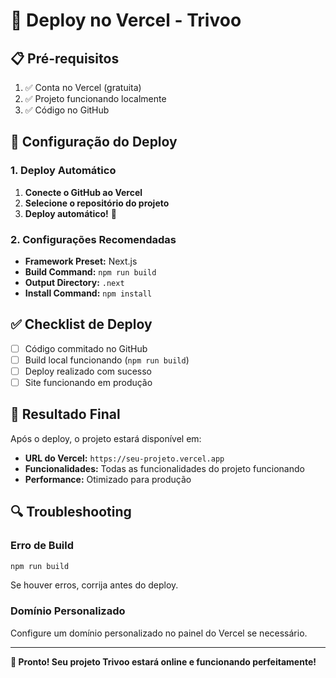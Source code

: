 # 🚀 Deploy no Vercel - Trivoo

## 📋 Pré-requisitos

1. ✅ Conta no Vercel (gratuita)
2. ✅ Projeto funcionando localmente
3. ✅ Código no GitHub

## 🔧 Configuração do Deploy

### 1. Deploy Automático

1. **Conecte o GitHub ao Vercel**
2. **Selecione o repositório do projeto**
3. **Deploy automático!** 🎉

### 2. Configurações Recomendadas

- **Framework Preset:** Next.js
- **Build Command:** `npm run build`
- **Output Directory:** `.next`
- **Install Command:** `npm install`

## ✅ Checklist de Deploy

- [ ] Código commitado no GitHub
- [ ] Build local funcionando (`npm run build`)
- [ ] Deploy realizado com sucesso
- [ ] Site funcionando em produção

## 🎯 Resultado Final

Após o deploy, o projeto estará disponível em:
- **URL do Vercel:** `https://seu-projeto.vercel.app`
- **Funcionalidades:** Todas as funcionalidades do projeto funcionando
- **Performance:** Otimizado para produção

## 🔍 Troubleshooting

### Erro de Build
```bash
npm run build
```
Se houver erros, corrija antes do deploy.

### Domínio Personalizado
Configure um domínio personalizado no painel do Vercel se necessário.

---

**🎉 Pronto! Seu projeto Trivoo estará online e funcionando perfeitamente!**
